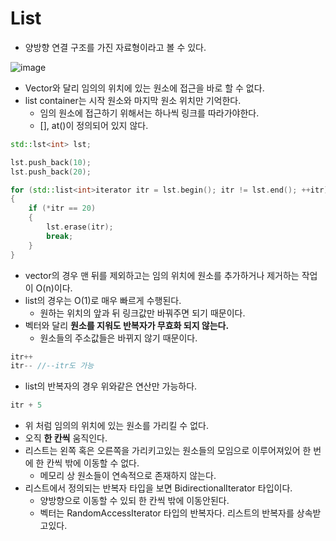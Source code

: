 # List
- 양방향 연결 구조를 가진 자료형이라고 볼 수 있다.

![image](https://user-images.githubusercontent.com/69780812/142430535-bab1e6d7-a4ba-40ac-9005-03794848d347.png)
- Vector와 달리 임의의 위치에 있는 원소에 접근을 바로 할 수 없다.
- list container는 시작 원소와 마지막 원소 위치만 기억한다.
  - 임의 원소에 접근하기 위해서는 하나씩 링크를 따라가야한다.
  - \[], at()이 정의되어 있지 않다.

```cpp
std::lst<int> lst;

lst.push_back(10);
lst.push_back(20);

for (std::list<int>iterator itr = lst.begin(); itr != lst.end(); ++itr)
{
    if (*itr == 20)
    {
        lst.erase(itr);
        break;
    }
}
```
- vector의 경우 맨 뒤를 제외하고는 임의 위치에 원소를 추가하거나 제거하는 작업이 O(n)이다.
- list의 경우는 O(1)로 매우 빠르게 수행된다.
  - 원하는 위치의 앞과 뒤 링크값만 바꿔주면 되기 때문이다.
- 벡터와 달리 **원소를 지워도 반복자가 무효화 되지 않는다.**
  - 원소들의 주소값들은 바뀌지 않기 때문이다.

```cpp
itr++ 
itr-- //--itr도 가능
```
- list의 반복자의 경우 위와같은 연산만 가능하다.

```cpp
itr + 5
```
- 위 처럼 임의의 위치에 있는 원소를 가리킬 수 없다.
- 오직 **한 칸씩** 움직인다.
- 리스트는 왼쪽 혹은 오른쪽을 가리키고있는 원소들의 모임으로 이루어져있어 한 번에 한 칸씩 밖에 이동할 수 없다.
  - 메모리 상 원소들이 연속적으로 존재하지 않는다.
- 리스트에서 정의되는 반복자 타입을 보면 BidirectionalIterator 타입이다.
  - 양방향으로 이동할 수 있되 한 칸씩 밖에 이동안된다.
  - 벡터는 RandomAccessIterator 타입의 반복자다. 리스트의 반복자를 상속받고있다.
